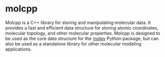 # molcpp
Molcpp is a C++ library for storing and manipulating molecular data. It provides a fast and efficient data structure for storing atomic coordinates, molecular topology, and other molecular properties. Molcpp is designed to be used as the core data structure for the [molpy](https://github.com/Roy-Kid/molpy) Python package, but can also be used as a standalone library for other molecular modeling applications.

